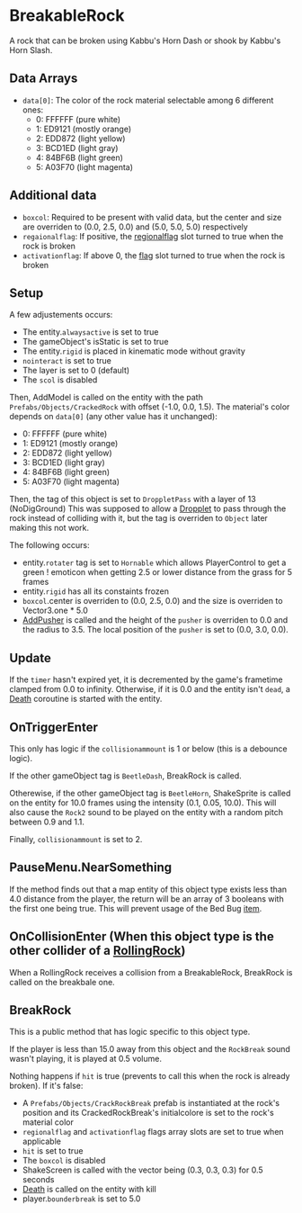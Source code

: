 # BreakableRock
A rock that can be broken using Kabbu's Horn Dash or shook by Kabbu's Horn Slash.

## Data Arrays
- `data[0]`: The color of the rock material selectable among 6 different ones:
  - 0: FFFFFF (pure white)
  - 1: ED9121 (mostly orange)
  - 2: EDD872 (light yellow)
  - 3: BCD1ED (light gray)
  - 4: 84BF6B (light green)
  - 5: A03F70 (light magenta)

## Additional data
- `boxcol`: Required to be present with valid data, but the center and size are overriden to (0.0, 2.5, 0.0) and (5.0, 5.0, 5.0) respectively
- `regaionalflag`: If positive, the [regionalflag](../../../Flags%20arrays/Regionalflags.md) slot turned to true when the rock is broken
- `activationflag`: If above 0, the [flag](../../../Flags%20arrays/flags.md) slot turned to true when the rock is broken

## Setup
A few adjustements occurs:
- The entity.`alwaysactive` is set to true
- The gameObject's isStatic is set to true
- The entity.`rigid` is placed in kinematic mode without gravity
- `nointeract` is set to true
- The layer is set to 0 (default)
- The `scol` is disabled

Then, AddModel is called on the entity with the path `Prefabs/Objects/CrackedRock` with offset (-1.0, 0.0, 1.5). The material's color depends on `data[0]` (any other value has it unchanged):
- 0: FFFFFF (pure white)
- 1: ED9121 (mostly orange)
- 2: EDD872 (light yellow)
- 3: BCD1ED (light gray)
- 4: 84BF6B (light green)
- 5: A03F70 (light magenta)

Then, the tag of this object is set to `DroppletPass` with a layer of 13 (NoDigGround) This was supposed to allow a [Dropplet](Dropplet.md) to pass through the rock instead of colliding with it, but the tag is overriden to `Object` later making this not work.

The following occurs:
- entity.`rotater` tag is set to `Hornable` which allows PlayerControl to get a green ! emoticon when getting 2.5 or lower distance from the grass for 5 frames
- entity.`rigid` has all its constaints frozen
- `boxcol`.center is overriden to (0.0, 2.5, 0.0) and the size is overriden to Vector3.one * 5.0
- [AddPusher](../AddPusher.md) is called and the height of the `pusher` is overriden to 0.0 and the radius to 3.5. The local position of the `pusher` is set to (0.0, 3.0, 0.0).

## Update
If the `timer` hasn't expired yet, it is decremented by the game's frametime clamped from 0.0 to infinity. Otherwise, if it is 0.0 and the entity isn't `dead`, a [Death](../../EntityControl/Notable%20methods/Death.md) coroutine is started with the entity.

## OnTriggerEnter
This only has logic if the `collisionammount` is 1 or below (this is a debounce logic).

If the other gameObject tag is `BeetleDash`, BreakRock is called.

Otherewise, if the other gameObject tag is `BeetleHorn`, ShakeSprite is called on the entity for 10.0 frames using the intensity (0.1, 0.05, 10.0). This will also cause the `Rock2` sound to be played on the entity with a random pitch between 0.9 and 1.1.

Finally, `collisionammount` is set to 2.

## PauseMenu.NearSomething
If the method finds out that a map entity of this object type exists less than 4.0 distance from the player, the return will be an array of 3 booleans with the first one being true. This will prevent usage of the Bed Bug [item](../../../Enums%20and%20IDs/Items.md).

## OnCollisionEnter (When this object type is the other collider of a [RollingRock](RollingRock.md))
When a RollingRock receives a collision from a BreakableRock, BreakRock is called on the breakbale one.

## BreakRock
This is a public method that has logic specific to this object type.

If the player is less than 15.0 away from this object and the `RockBreak` sound wasn't playing, it is played at 0.5 volume.

Nothing happens if `hit` is true (prevents to call this when the rock is already broken). If it's false:
- A `Prefabs/Objects/CrackRockBreak` prefab is instantiated at the rock's position and its CrackedRockBreak's initialcolore is set to the rock's material color
- `regionalflag` and `activationflag` flags array slots are set to true when applicable
- `hit` is set to true
- The `boxcol` is disabled
- ShakeScreen is called with the vector being (0.3, 0.3, 0.3) for 0.5 seconds
- [Death](../../EntityControl/Notable%20methods/Death.md#death) is called on the entity with kill
- player.`bounderbreak` is set to 5.0

